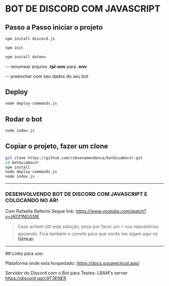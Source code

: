 ﻿# BOT DE DISCORD COM JAVASCRIPT

## Passo a Passo iniciar o projeto

```bash
npm install discord.js

npm init

npm install dotenv

```

-- renomear arquivo **.tpl-env**  para **.env**

-- preencher com seu dados do seu bot

## Deploy

```bash
node deploy-commands.js

```

## Rodar o bot

```bash
node index.js

```

## Copiar o projeto, fazer um clone

```bash
git clone https://github.com/robsonamendonca/botGuiaDevJr.git
cd botGuiaDevJr
npm install
node deploy-commands.js
node index.js

```

<hr>

### DESENVOLVENDO BOT DE DISCORD COM JAVASCRIPT E COLOCANDO NO AR!

Com Rafaella Ballerini
Segue link: https://www.youtube.com/watch?v=zKOf1NGGStE

> Caso achem útil esta solução, peço por favor um ⭐️ nos repositórios apoiando. Fica também o convite para que vocês me sigam aqui no **GitHub**!

<hr>
## Links para uso:

Plataforma onde esta hospedado:
https://docs.squarecloud.app/

Servidor do Discord com o Bot para Testes:
LRAM's server
https://discord.gg/c9T3ENER

